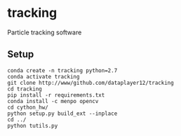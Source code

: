 # tracking
Particle tracking software


## Setup

```Shell
conda create -n tracking python=2.7
conda activate tracking
git clone http://www/github.com/dataplayer12/tracking
cd tracking
pip install -r requirements.txt
conda install -c menpo opencv
cd cython_hw/
python setup.py build_ext --inplace
cd ../
python tutils.py
```
